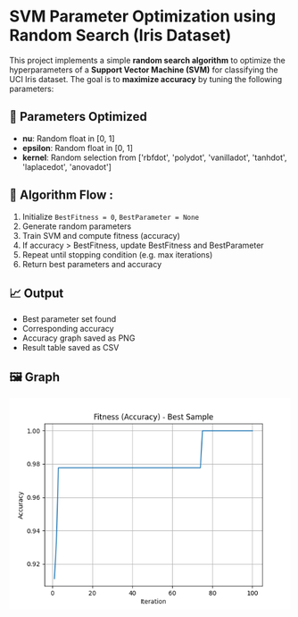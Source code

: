 # SVM Parameter Optimization using Random Search (Iris Dataset)

This project implements a simple **random search algorithm** to optimize the hyperparameters of a **Support Vector Machine (SVM)** for classifying the UCI Iris dataset. The goal is to **maximize accuracy** by tuning the following parameters:

## 🔧 Parameters Optimized
- **nu**: Random float in [0, 1]
- **epsilon**: Random float in [0, 1]
- **kernel**: Random selection from ['rbfdot', 'polydot', 'vanilladot', 'tanhdot', 'laplacedot', 'anovadot']

## 🧠 Algorithm Flow :
1. Initialize `BestFitness = 0`, `BestParameter = None`
2. Generate random parameters
3. Train SVM and compute fitness (accuracy)
4. If accuracy > BestFitness, update BestFitness and BestParameter
5. Repeat until stopping condition (e.g. max iterations)
6. Return best parameters and accuracy

## 📈 Output
- Best parameter set found
- Corresponding accuracy
- Accuracy graph saved as PNG
- Result table saved as CSV

## 🖼️ Graph
![Accuracy Plot](./svm_iris_classification_convergence.png)
